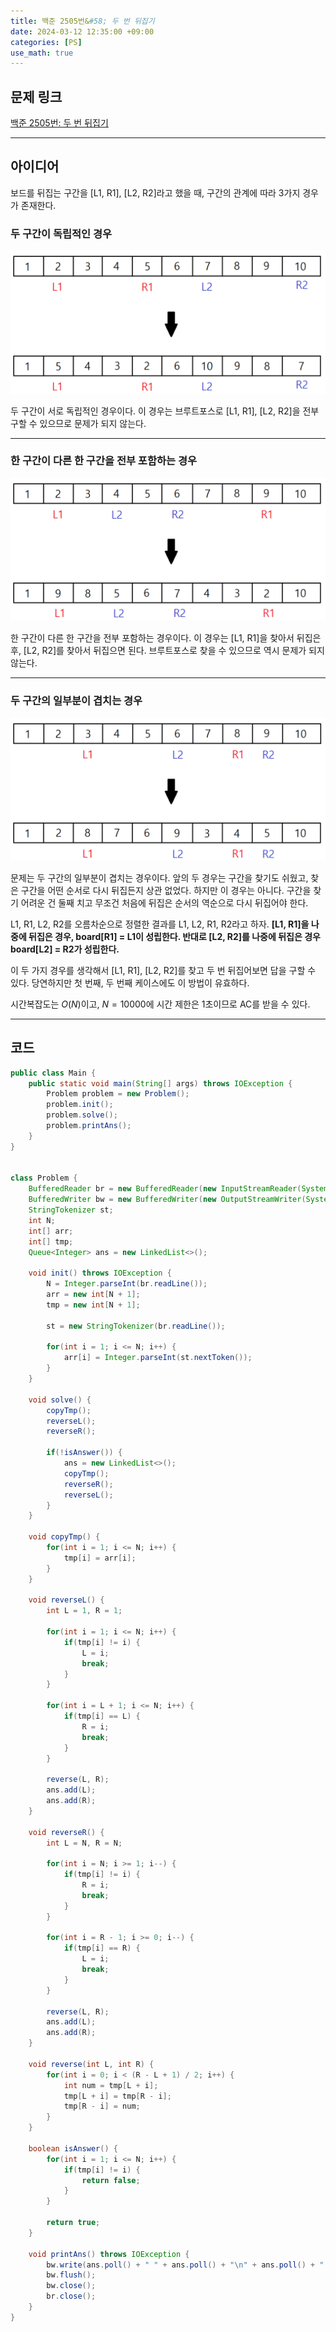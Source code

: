 ```yaml
---
title: 백준 2505번&#58; 두 번 뒤집기
date: 2024-03-12 12:35:00 +09:00
categories: [PS]
use_math: true
---
```


## **문제 링크**
[백준 2505번: 두 번 뒤집기](https://www.acmicpc.net/problem/2505)

---
## **아이디어**
보드를 뒤집는 구간을 [L1, R1], [L2, R2]라고 했을 때, 구간의 관계에 따라 3가지 경우가 존재한다.

### **두 구간이 독립적인 경우**
![](/assets/img/ps/2505/1.png)

두 구간이 서로 독립적인 경우이다. 이 경우는 브루트포스로 [L1, R1], [L2, R2]을 전부 구할 수 있으므로 문제가 되지 않는다.

---

### **한 구간이 다른 한 구간을 전부 포함하는 경우**
![](/assets/img/ps/2505/2.png)

한 구간이 다른 한 구간을 전부 포함하는 경우이다. 이 경우는 [L1, R1]을 찾아서 뒤집은 후, [L2, R2]를 찾아서 뒤집으면 된다. 브루트포스로 찾을 수 있으므로 역시 문제가 되지 않는다.

---

### **두 구간의 일부분이 겹치는 경우**
![](/assets/img/ps/2505/3.png)

문제는 두 구간의 일부분이 겹치는 경우이다. 앞의 두 경우는 구간을 찾기도 쉬웠고, 찾은 구간을 어떤 순서로 다시 뒤집든지 상관 없었다. 하지만 이 경우는 아니다. 구간을 찾기 어려운 건 둘째 치고 무조건 처음에 뒤집은 순서의 역순으로 다시 뒤집어야 한다.

L1, R1, L2, R2를 오름차순으로 정렬한 결과를 L1, L2, R1, R2라고 하자. 
**[L1, R1]을 나중에 뒤집은 경우, board[R1] = L1이 성립한다.  반대로 [L2, R2]를 나중에 뒤집은 경우 board[L2] = R2가 성립한다.**

이 두 가지 경우를 생각해서 [L1, R1], [L2, R2]를 찾고 두 번 뒤집어보면 답을 구할 수 있다. 당연하지만 첫 번째, 두 번째 케이스에도 이 방법이 유효하다.

시간복잡도는 $O(N)$이고, $N = 10000$에 시간 제한은 1초이므로 AC를 받을 수 있다.

---
## **코드**
```java
public class Main {
    public static void main(String[] args) throws IOException {
        Problem problem = new Problem();
        problem.init();
        problem.solve();
        problem.printAns();
    }
}


class Problem {
    BufferedReader br = new BufferedReader(new InputStreamReader(System.in));
    BufferedWriter bw = new BufferedWriter(new OutputStreamWriter(System.out));
    StringTokenizer st;
    int N;
    int[] arr;
    int[] tmp;
    Queue<Integer> ans = new LinkedList<>();

    void init() throws IOException {
        N = Integer.parseInt(br.readLine());
        arr = new int[N + 1];
        tmp = new int[N + 1];

        st = new StringTokenizer(br.readLine());

        for(int i = 1; i <= N; i++) {
            arr[i] = Integer.parseInt(st.nextToken());
        }
    }

    void solve() {
        copyTmp();
        reverseL();
        reverseR();

        if(!isAnswer()) {
            ans = new LinkedList<>();
            copyTmp();
            reverseR();
            reverseL();
        }
    }

    void copyTmp() {
        for(int i = 1; i <= N; i++) {
            tmp[i] = arr[i];
        }
    }

    void reverseL() {
        int L = 1, R = 1;

        for(int i = 1; i <= N; i++) {
            if(tmp[i] != i) {
                L = i;
                break;
            }
        }

        for(int i = L + 1; i <= N; i++) {
            if(tmp[i] == L) {
                R = i;
                break;
            }
        }

        reverse(L, R);
        ans.add(L);
        ans.add(R);
    }

    void reverseR() {
        int L = N, R = N;

        for(int i = N; i >= 1; i--) {
            if(tmp[i] != i) {
                R = i;
                break;
            }
        }

        for(int i = R - 1; i >= 0; i--) {
            if(tmp[i] == R) {
                L = i;
                break;
            }
        }

        reverse(L, R);
        ans.add(L);
        ans.add(R);
    }

    void reverse(int L, int R) {
        for(int i = 0; i < (R - L + 1) / 2; i++) {
            int num = tmp[L + i];
            tmp[L + i] = tmp[R - i];
            tmp[R - i] = num;
        }
    }

    boolean isAnswer() {
        for(int i = 1; i <= N; i++) {
            if(tmp[i] != i) {
                return false;
            }
        }

        return true;
    }

    void printAns() throws IOException {
        bw.write(ans.poll() + " " + ans.poll() + "\n" + ans.poll() + " " + ans.poll());
        bw.flush();
        bw.close();
        br.close();
    }
}
```